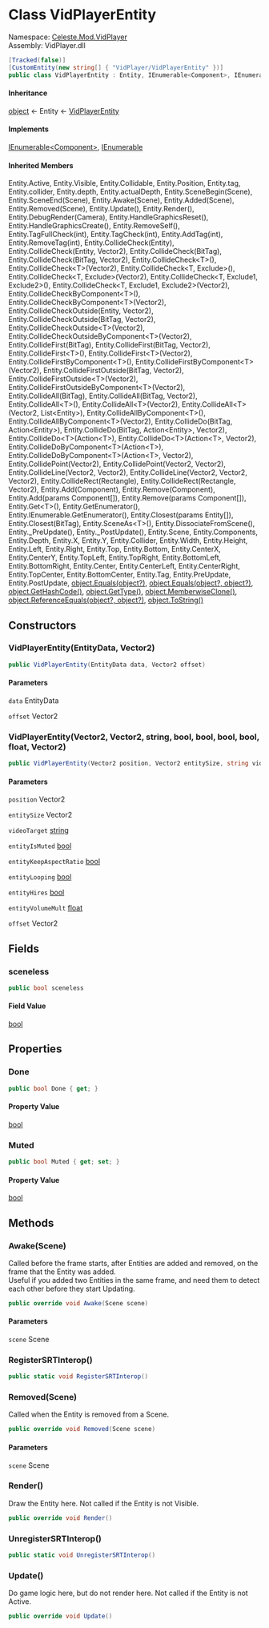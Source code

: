 # <a id="Celeste_Mod_VidPlayer_VidPlayerEntity"></a> Class VidPlayerEntity

Namespace: [Celeste.Mod.VidPlayer](Celeste.Mod.VidPlayer.md)  
Assembly: VidPlayer.dll  

```csharp
[Tracked(false)]
[CustomEntity(new string[] { "VidPlayer/VidPlayerEntity" })]
public class VidPlayerEntity : Entity, IEnumerable<Component>, IEnumerable
```

#### Inheritance

[object](https://learn.microsoft.com/dotnet/api/system.object) ← 
Entity ← 
[VidPlayerEntity](Celeste.Mod.VidPlayer.VidPlayerEntity.md)

#### Implements

[IEnumerable<Component\>](https://learn.microsoft.com/dotnet/api/system.collections.generic.ienumerable\-1), 
[IEnumerable](https://learn.microsoft.com/dotnet/api/system.collections.ienumerable)

#### Inherited Members

Entity.Active, 
Entity.Visible, 
Entity.Collidable, 
Entity.Position, 
Entity.tag, 
Entity.collider, 
Entity.depth, 
Entity.actualDepth, 
Entity.SceneBegin\(Scene\), 
Entity.SceneEnd\(Scene\), 
Entity.Awake\(Scene\), 
Entity.Added\(Scene\), 
Entity.Removed\(Scene\), 
Entity.Update\(\), 
Entity.Render\(\), 
Entity.DebugRender\(Camera\), 
Entity.HandleGraphicsReset\(\), 
Entity.HandleGraphicsCreate\(\), 
Entity.RemoveSelf\(\), 
Entity.TagFullCheck\(int\), 
Entity.TagCheck\(int\), 
Entity.AddTag\(int\), 
Entity.RemoveTag\(int\), 
Entity.CollideCheck\(Entity\), 
Entity.CollideCheck\(Entity, Vector2\), 
Entity.CollideCheck\(BitTag\), 
Entity.CollideCheck\(BitTag, Vector2\), 
Entity.CollideCheck<T\>\(\), 
Entity.CollideCheck<T\>\(Vector2\), 
Entity.CollideCheck<T, Exclude\>\(\), 
Entity.CollideCheck<T, Exclude\>\(Vector2\), 
Entity.CollideCheck<T, Exclude1, Exclude2\>\(\), 
Entity.CollideCheck<T, Exclude1, Exclude2\>\(Vector2\), 
Entity.CollideCheckByComponent<T\>\(\), 
Entity.CollideCheckByComponent<T\>\(Vector2\), 
Entity.CollideCheckOutside\(Entity, Vector2\), 
Entity.CollideCheckOutside\(BitTag, Vector2\), 
Entity.CollideCheckOutside<T\>\(Vector2\), 
Entity.CollideCheckOutsideByComponent<T\>\(Vector2\), 
Entity.CollideFirst\(BitTag\), 
Entity.CollideFirst\(BitTag, Vector2\), 
Entity.CollideFirst<T\>\(\), 
Entity.CollideFirst<T\>\(Vector2\), 
Entity.CollideFirstByComponent<T\>\(\), 
Entity.CollideFirstByComponent<T\>\(Vector2\), 
Entity.CollideFirstOutside\(BitTag, Vector2\), 
Entity.CollideFirstOutside<T\>\(Vector2\), 
Entity.CollideFirstOutsideByComponent<T\>\(Vector2\), 
Entity.CollideAll\(BitTag\), 
Entity.CollideAll\(BitTag, Vector2\), 
Entity.CollideAll<T\>\(\), 
Entity.CollideAll<T\>\(Vector2\), 
Entity.CollideAll<T\>\(Vector2, List<Entity\>\), 
Entity.CollideAllByComponent<T\>\(\), 
Entity.CollideAllByComponent<T\>\(Vector2\), 
Entity.CollideDo\(BitTag, Action<Entity\>\), 
Entity.CollideDo\(BitTag, Action<Entity\>, Vector2\), 
Entity.CollideDo<T\>\(Action<T\>\), 
Entity.CollideDo<T\>\(Action<T\>, Vector2\), 
Entity.CollideDoByComponent<T\>\(Action<T\>\), 
Entity.CollideDoByComponent<T\>\(Action<T\>, Vector2\), 
Entity.CollidePoint\(Vector2\), 
Entity.CollidePoint\(Vector2, Vector2\), 
Entity.CollideLine\(Vector2, Vector2\), 
Entity.CollideLine\(Vector2, Vector2, Vector2\), 
Entity.CollideRect\(Rectangle\), 
Entity.CollideRect\(Rectangle, Vector2\), 
Entity.Add\(Component\), 
Entity.Remove\(Component\), 
Entity.Add\(params Component\[\]\), 
Entity.Remove\(params Component\[\]\), 
Entity.Get<T\>\(\), 
Entity.GetEnumerator\(\), 
Entity.IEnumerable.GetEnumerator\(\), 
Entity.Closest\(params Entity\[\]\), 
Entity.Closest\(BitTag\), 
Entity.SceneAs<T\>\(\), 
Entity.DissociateFromScene\(\), 
Entity.\_PreUpdate\(\), 
Entity.\_PostUpdate\(\), 
Entity.Scene, 
Entity.Components, 
Entity.Depth, 
Entity.X, 
Entity.Y, 
Entity.Collider, 
Entity.Width, 
Entity.Height, 
Entity.Left, 
Entity.Right, 
Entity.Top, 
Entity.Bottom, 
Entity.CenterX, 
Entity.CenterY, 
Entity.TopLeft, 
Entity.TopRight, 
Entity.BottomLeft, 
Entity.BottomRight, 
Entity.Center, 
Entity.CenterLeft, 
Entity.CenterRight, 
Entity.TopCenter, 
Entity.BottomCenter, 
Entity.Tag, 
Entity.PreUpdate, 
Entity.PostUpdate, 
[object.Equals\(object?\)](https://learn.microsoft.com/dotnet/api/system.object.equals\#system\-object\-equals\(system\-object\)), 
[object.Equals\(object?, object?\)](https://learn.microsoft.com/dotnet/api/system.object.equals\#system\-object\-equals\(system\-object\-system\-object\)), 
[object.GetHashCode\(\)](https://learn.microsoft.com/dotnet/api/system.object.gethashcode), 
[object.GetType\(\)](https://learn.microsoft.com/dotnet/api/system.object.gettype), 
[object.MemberwiseClone\(\)](https://learn.microsoft.com/dotnet/api/system.object.memberwiseclone), 
[object.ReferenceEquals\(object?, object?\)](https://learn.microsoft.com/dotnet/api/system.object.referenceequals), 
[object.ToString\(\)](https://learn.microsoft.com/dotnet/api/system.object.tostring)

## Constructors

### <a id="Celeste_Mod_VidPlayer_VidPlayerEntity__ctor_Celeste_EntityData_Microsoft_Xna_Framework_Vector2_"></a> VidPlayerEntity\(EntityData, Vector2\)

```csharp
public VidPlayerEntity(EntityData data, Vector2 offset)
```

#### Parameters

`data` EntityData

`offset` Vector2

### <a id="Celeste_Mod_VidPlayer_VidPlayerEntity__ctor_Microsoft_Xna_Framework_Vector2_Microsoft_Xna_Framework_Vector2_System_String_System_Boolean_System_Boolean_System_Boolean_System_Boolean_System_Single_Microsoft_Xna_Framework_Vector2_"></a> VidPlayerEntity\(Vector2, Vector2, string, bool, bool, bool, bool, float, Vector2\)

```csharp
public VidPlayerEntity(Vector2 position, Vector2 entitySize, string videoTarget, bool entityIsMuted, bool entityKeepAspectRatio, bool entityLooping, bool entityHires, float entityVolumeMult, Vector2 offset)
```

#### Parameters

`position` Vector2

`entitySize` Vector2

`videoTarget` [string](https://learn.microsoft.com/dotnet/api/system.string)

`entityIsMuted` [bool](https://learn.microsoft.com/dotnet/api/system.boolean)

`entityKeepAspectRatio` [bool](https://learn.microsoft.com/dotnet/api/system.boolean)

`entityLooping` [bool](https://learn.microsoft.com/dotnet/api/system.boolean)

`entityHires` [bool](https://learn.microsoft.com/dotnet/api/system.boolean)

`entityVolumeMult` [float](https://learn.microsoft.com/dotnet/api/system.single)

`offset` Vector2

## Fields

### <a id="Celeste_Mod_VidPlayer_VidPlayerEntity_sceneless"></a> sceneless

```csharp
public bool sceneless
```

#### Field Value

 [bool](https://learn.microsoft.com/dotnet/api/system.boolean)

## Properties

### <a id="Celeste_Mod_VidPlayer_VidPlayerEntity_Done"></a> Done

```csharp
public bool Done { get; }
```

#### Property Value

 [bool](https://learn.microsoft.com/dotnet/api/system.boolean)

### <a id="Celeste_Mod_VidPlayer_VidPlayerEntity_Muted"></a> Muted

```csharp
public bool Muted { get; set; }
```

#### Property Value

 [bool](https://learn.microsoft.com/dotnet/api/system.boolean)

## Methods

### <a id="Celeste_Mod_VidPlayer_VidPlayerEntity_Awake_Monocle_Scene_"></a> Awake\(Scene\)

Called before the frame starts, after Entities are added and removed, on the frame that the Entity was added.<br />
Useful if you added two Entities in the same frame, and need them to detect each other before they start Updating.

```csharp
public override void Awake(Scene scene)
```

#### Parameters

`scene` Scene

### <a id="Celeste_Mod_VidPlayer_VidPlayerEntity_RegisterSRTInterop"></a> RegisterSRTInterop\(\)

```csharp
public static void RegisterSRTInterop()
```

### <a id="Celeste_Mod_VidPlayer_VidPlayerEntity_Removed_Monocle_Scene_"></a> Removed\(Scene\)

Called when the Entity is removed from a Scene.

```csharp
public override void Removed(Scene scene)
```

#### Parameters

`scene` Scene

### <a id="Celeste_Mod_VidPlayer_VidPlayerEntity_Render"></a> Render\(\)

Draw the Entity here. Not called if the Entity is not Visible.

```csharp
public override void Render()
```

### <a id="Celeste_Mod_VidPlayer_VidPlayerEntity_UnregisterSRTInterop"></a> UnregisterSRTInterop\(\)

```csharp
public static void UnregisterSRTInterop()
```

### <a id="Celeste_Mod_VidPlayer_VidPlayerEntity_Update"></a> Update\(\)

Do game logic here, but do not render here. Not called if the Entity is not Active.

```csharp
public override void Update()
```

